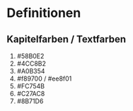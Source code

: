 # Definitionen

## Kapitelfarben / Textfarben

1. #58B0E2
2. #4CC8B2
3. #A0B354
4. #f89700 / #ee8f01
5. #FC754B
6. #C27AC8
7. #8B71D6
